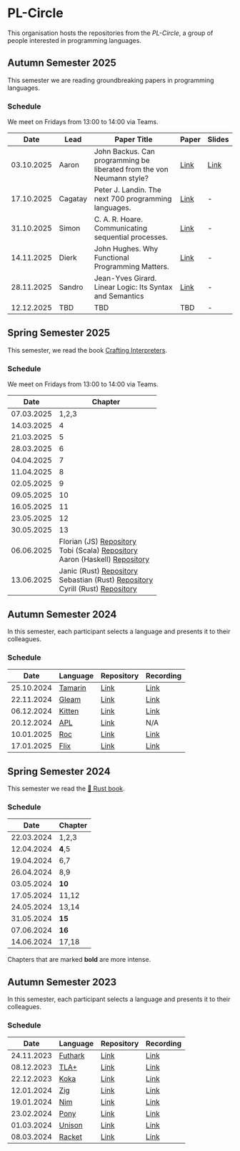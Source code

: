 # PL-Circle

This organisation hosts the repositories from the _PL-Circle_, a group of people interested in programming languages.

## Autumn Semester 2025

This semester we are reading groundbreaking papers in programming languages.

### Schedule

We meet on Fridays from 13:00 to 14:00 via Teams.

| Date | Lead | Paper Title | Paper | Slides |
|-|-|-|-|-|
| 03.10.2025 | Aaron | John Backus. Can programming be liberated from the von Neumann style? | [Link](https://dl.acm.org/doi/10.1145/359576.359579) | [Link](https://github.com/fhnw-pl-circle/aut25-paper-reading-circle/blob/main/JohnBackus.pdf)|
| 17.10.2025 | Cagatay | Peter J. Landin. The next 700 programming languages. | [Link](https://www.cs.cmu.edu/~crary/819-f09/Landin66.pdf)| - |
| 31.10.2025 | Simon | C. A. R. Hoare. Communicating sequential processes. | [Link](https://dl.acm.org/doi/pdf/10.1145/359576.359585)| - |
| 14.11.2025 | Dierk | John Hughes. Why Functional Programming Matters. | [Link](https://www.cs.kent.ac.uk/people/staff/dat/miranda/whyfp90.pdf)| - |
| 28.11.2025 | Sandro | Jean-Yves Girard. Linear Logic: Its Syntax and Semantics | [Link](https://girard.perso.math.cnrs.fr/Synsem.pdf)| - |
| 12.12.2025 | TBD | TBD | TBD | - |


## Spring Semester 2025

This semester, we read the book [Crafting Interpreters](https://craftinginterpreters.com/contents.html).

### Schedule

We meet on Fridays from 13:00 to 14:00 via Teams.

|Date        |Chapter  | 
|------------|---------
| 07.03.2025 | 1,2,3   | 
| 14.03.2025 | 4       |
| 21.03.2025 | 5       |
| 28.03.2025 | 6       |
| 04.04.2025 | 7       |
| 11.04.2025 | 8       |  
| 02.05.2025 | 9       |
| 09.05.2025 | 10      |
| 16.05.2025 | 11      |
| 23.05.2025 | 12      |
| 30.05.2025 | 13      |
| 06.06.2025 | Florian (JS) [Repository](https://github.com/Flaverus/crafting_interpreters/tree/main/JavaScript) <br> Tobi (Scala) [Repository](https://github.com/poeik/lox) <br> Aaron (Haskell) [Repository](https://github.com/Aaronmacaron/lox) |
| 13.06.2025 | Janic (Rust) [Repository](https://github.com/janicberger/rusty-lox) <br> Sebastian (Rust) [Repository](https://code.vanwa.ch/shu/crafting-interpreters) <br> Cyrill (Rust) [Repository](https://github.com/Adowrath/lox-the-ultimate) |

## Autumn Semester 2024

In this semester, each participant selects a language and presents it to their colleagues.

### Schedule

|Date        |Language                                                 |Repository                                         | Recording |
|------------|---------------------------------------------------------|---------------------------------------------------|-----------|
| 25.10.2024 | [Tamarin](https://tamarin-prover.com/)                  | [Link](https://github.com/fhnw-pl-circle/tamarin) | [Link](https://tube.switch.ch/videos/GmUJi1hFna) |
| 22.11.2024 | [Gleam](https://gleam.run/)                             | [Link](https://github.com/fhnw-pl-circle/gleam)   | [Link](https://tube.switch.ch/videos/Xn7ReM8Wrb) |
| 06.12.2024 | [Kitten](https://kittenlang.org/)                       | [Link](https://github.com/fhnw-pl-circle/kitten/) | [Link](https://tube.switch.ch/videos/ISfblvvSJl) |
| 20.12.2024 | [APL](https://www.aplwiki.com/)                         | [Link](https://github.com/fhnw-pl-circle/apl)     | N/A       |
| 10.01.2025 | [Roc](https://www.roc-lang.org/)                        | [Link](https://github.com/fhnw-pl-circle/roc)     | [Link](https://tube.switch.ch/videos/zFFVLX0Api) |
| 17.01.2025 | [Flix](https://flix.dev/)                               | [Link](https://github.com/fhnw-pl-circle/flix)    | [Link](https://tube.switch.ch/videos/NrDBWPlFbh) |

## Spring Semester 2024

This semester we read the [🦀 Rust book](https://doc.rust-lang.org/book/).

### Schedule

|Date        |Chapter  | 
|------------|---------
| 22.03.2024 | 1,2,3   | 
| 12.04.2024 | **4**,5 |
| 19.04.2024 | 6,7     |
| 26.04.2024 | 8,9     |
| 03.05.2024 | **10**  |
| 17.05.2024 | 11,12   |
| 24.05.2024 | 13,14   |
| 31.05.2024 | **15**  |
| 07.06.2024 | **16**  |
| 14.06.2024 | 17,18   |

Chapters that are marked **bold** are more intense.


## Autumn Semester 2023

In this semester, each participant selects a language and presents it to their colleagues.

### Schedule

|Date        |Language                                                 |Repository                                         | Recording |
|------------|---------------------------------------------------------|---------------------------------------------------|-----------|
| 24.11.2023 | [Futhark](https://futhark-lang.org/)                    | [Link](https://github.com/fhnw-pl-circle/futhark) | [Link](https://tube.switch.ch/videos/1ILqBJMSyA) |
| 08.12.2023 | [TLA+](https://lamport.azurewebsites.net/tla/tla.html)  | [Link](https://github.com/fhnw-pl-circle/tlaplus) | [Link](https://tube.switch.ch/videos/6mOxdNF9Iy) |
| 22.12.2023 | [Koka](https://koka-lang.github.io/koka/doc/index.html) | [Link](https://github.com/fhnw-pl-circle/koka)    | [Link](https://tube.switch.ch/videos/PFnRgHfEhV) |
| 12.01.2024 | [Zig](https://ziglang.org/)                             | [Link](https://github.com/fhnw-pl-circle/zig)     | [Link](https://tube.switch.ch/videos/REuIeHNmSt) |
| 19.01.2024 | [Nim](https://nim-lang.org/)                            | [Link](https://github.com/fhnw-pl-circle/nim)     | [Link](https://tube.switch.ch/videos/sIaiqO3sA7) |
| 23.02.2024 | [Pony](https://www.ponylang.io/)                        | [Link](https://github.com/fhnw-pl-circle/pony)    | [Link](https://tube.switch.ch/videos/FjYQ25PqoE) |
| 01.03.2024 | [Unison](https://www.unison-lang.org/)                  | [Link](https://github.com/fhnw-pl-circle/unison)  | [Link](https://tube.switch.ch/videos/hBY5IXXqSx) |
| 08.03.2024 | [Racket](https://racket-lang.org/)                      | [Link](https://github.com/fhnw-pl-circle/racket)  | [Link](https://tube.switch.ch/videos/3PihJlOQ57) |

